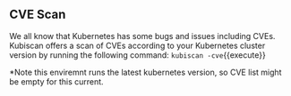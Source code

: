 ## CVE Scan

We all know that Kubernetes has some bugs and issues including CVEs.
Kubiscan offers a scan of CVEs according to your Kubernetes cluster version by running the following command:
`kubiscan -cve`{{execute}}

*Note this enviremnt runs the latest kubernetes version, so CVE list might be empty for this current.
